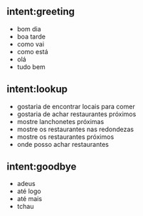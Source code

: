 ## intent:greeting
- bom dia
- boa tarde
- como vai
- como está
- olá
- tudo bem

## intent:lookup
- gostaria de encontrar locais para comer
- gostaria de achar restaurantes próximos
- mostre lanchonetes próximas
- mostre os restaurantes nas redondezas
- mostre os restaurantes próximos
- onde posso achar restaurantes

## intent:goodbye
- adeus
- até logo
- até mais
- tchau